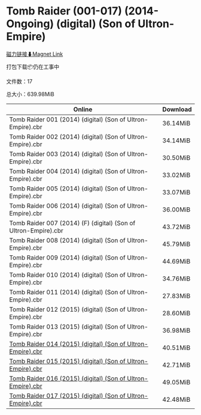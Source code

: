 # Tomb Raider (001-017) (2014-Ongoing) (digital) (Son of Ultron-Empire)

[磁力链接⬇Magnet Link](magnet:?xt=urn:btih:fb28af9cb66e0889fc20d34f720982c582caab43&dn=Tomb%20Raider%20%28001-017%29%20%282014-Ongoing%29%20%28digital%29%20%28Son%20of%20Ultron-Empire%29)

打包下载📦仍在工事中

文件数：17

总大小：639.98MiB

Online | Download
--- | ---
Tomb Raider 001 (2014) (digital) (Son of Ultron-Empire).cbr | 36.14MiB
Tomb Raider 002 (2014) (digital) (Son of Ultron-Empire).cbr | 34.14MiB
Tomb Raider 003 (2014) (digital) (Son of Ultron-Empire).cbr | 30.50MiB
Tomb Raider 004 (2014) (digital) (Son of Ultron-Empire).cbr | 33.02MiB
Tomb Raider 005 (2014) (digital) (Son of Ultron-Empire).cbr | 33.07MiB
Tomb Raider 006 (2014) (digital) (Son of Ultron-Empire).cbr | 36.00MiB
Tomb Raider 007 (2014) (F) (digital) (Son of Ultron-Empire).cbr | 43.72MiB
Tomb Raider 008 (2014) (digital) (Son of Ultron-Empire).cbr | 45.79MiB
Tomb Raider 009 (2014) (digital) (Son of Ultron-Empire).cbr | 44.69MiB
Tomb Raider 010 (2014) (digital) (Son of Ultron-Empire).cbr | 34.76MiB
Tomb Raider 011 (2014) (digital) (Son of Ultron-Empire).cbr | 27.83MiB
Tomb Raider 012 (2015) (digital) (Son of Ultron-Empire).cbr | 28.60MiB
Tomb Raider 013 (2015) (digital) (Son of Ultron-Empire).cbr | 36.98MiB
[Tomb Raider 014 (2015) (digital) (Son of Ultron-Empire).cbr](https://github.com/alicewish/markdown/blob/master/comic/Tomb-Raider-014-2015-digital-Son-of-Ultron-Empire-cbr.md) | 40.51MiB
[Tomb Raider 015 (2015) (digital) (Son of Ultron-Empire).cbr](https://github.com/alicewish/markdown/blob/master/comic/Tomb-Raider-015-2015-digital-Son-of-Ultron-Empire-cbr.md) | 42.71MiB
[Tomb Raider 016 (2015) (digital) (Son of Ultron-Empire).cbr](https://github.com/alicewish/markdown/blob/master/comic/Tomb-Raider-016-2015-digital-Son-of-Ultron-Empire-cbr.md) | 49.05MiB
[Tomb Raider 017 (2015) (digital) (Son of Ultron-Empire).cbr](https://github.com/alicewish/markdown/blob/master/comic/Tomb-Raider-017-2015-digital-Son-of-Ultron-Empire-cbr.md) | 42.48MiB